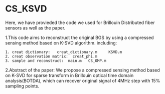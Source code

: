 # CS_KSVD
Here, we have provieded the code we used for Brillouin Distributed fiber sensors as well as the paper. 
  
  1.This code aims to reconstruct the original BGS by using  a compressed sensing method based on K-SVD algorithm.
    including:
    
    1. creat dictionary:   creat_dictionary.m     KSVD.m
    2. creat observation matrix:  creat_phi.m
    3. sample and reconstruct:  main.m   CS_OMP.m
    
  2.Abstract of the paper: We propose a compressed sensing method based on K-SVD for sparse transform in Brillouin optical time domain analysis(BOTDA), which can recover     original signal of 4MHz step with 15% sampling points.
